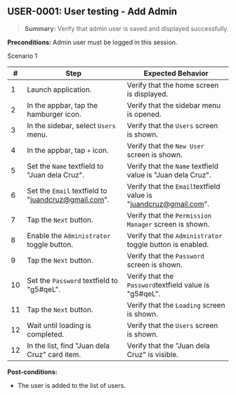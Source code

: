 ## **USER-0001:** User testing - Add Admin  

> **Summary:** Verify that admin user is saved and displayed successfully.  <br>

**Preconditions:** Admin user must be logged in this session.  

Scenario 1 

 | \# | Step | Expected Behavior | 
 |----|------|-------------------| 
 |  1 | Launch application.                                 | Verify that the home screen is displayed. | 
 |  2 | In the appbar, tap the hamburger icon.              | Verify that the sidebar menu is opened. | 
 |  3 | In the sidebar, select `Users` menu.                | Verify that the `Users` screen is shown.    |  
 |  4 | In the appbar, tap `+` icon.                        | Verify that the `New User` screen is shown. |  
 |  5 | Set the `Name` textfield to "Juan dela Cruz".       | Verify that the `Name` textfield value is "Juan dela Cruz". |  
 |  6 | Set the `Email` textfield to "juandcruz@gmail.com". | Verify that the `Email`textfield value is "juandcruz@gmail.com". |  
 |  7 | Tap the `Next` button.                              | Verify that the `Permission Manager` screen is shown. |  
 |  8 | Enable the `Administrator` toggle button.           | Verify that the `Administrator` toggle button is enabled. |  
 |  9 | Tap the `Next` button.                              | Verify that the `Password` screen is shown. |  
 | 10 | Set the `Password` textfield to "g5#qeL".           | Verify that the `Password`textfield value is "g5#qeL". |
 | 11 | Tap the `Next` button.                              | Verify that the `Loading` screen is shown. |  
 | 12 | Wait until loading is completed.                    | Verify that the `Users` screen is shown. |  
 | 12 | In the list, find "Juan dela Cruz" card item.       | Verify that the "Juan dela Cruz" is visible. |

**Post-conditions:**  

 - The user is added to the list of users.

